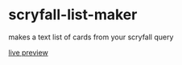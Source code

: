 # scryfall-list-maker
makes a text list of cards from your scryfall query

[live preview](https://rawcdn.githack.com/Lukas-Sander/scryfall-list-maker/main/scryfall-list-maker.html)
